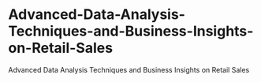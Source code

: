 # Advanced-Data-Analysis-Techniques-and-Business-Insights-on-Retail-Sales
Advanced Data Analysis Techniques and Business Insights on Retail Sales
